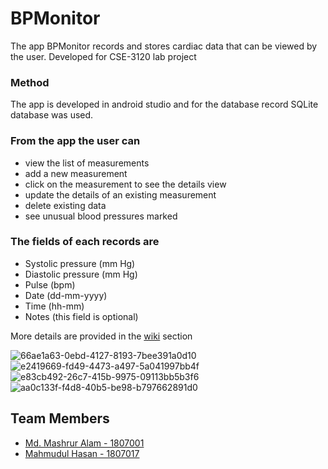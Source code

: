 # BPMonitor
The app BPMonitor records and stores cardiac data that can be viewed by the user. Developed for CSE-3120 lab project

### Method
The app is developed in android studio and for the database record SQLite database was used.

### From the app the user can
* view the list of measurements
* add a new measurement
* click on the measurement to see the details view
* update the details of an existing measurement 
* delete existing data
* see unusual blood pressures marked

### The fields of each records are
* Systolic pressure (mm Hg)
* Diastolic pressure (mm Hg)
* Pulse (bpm)
* Date (dd-mm-yyyy)
* Time (hh-mm)
* Notes (this field is optional)

More details are provided in the [wiki](https://github.com/CSE-3120-Lab/BPMonitor/wiki) section

![66ae1a63-0ebd-4127-8193-7bee391a0d10](https://user-images.githubusercontent.com/103030564/181312821-88533895-19a6-46c1-b979-e3009b4393c0.jpg)
![e2419669-fd49-4473-a497-5a041997bb4f](https://user-images.githubusercontent.com/103030564/181312910-d2d5da75-b772-4078-ba58-2b4c7579c9cd.jpg)
![e83cb492-26c7-415b-9975-09113bb5b3f6](https://user-images.githubusercontent.com/103030564/181312955-fb8a0901-114c-4919-bb2b-666b22879d07.jpg)
![aa0c133f-f4d8-40b5-be98-b797662891d0](https://user-images.githubusercontent.com/103030564/181312961-0ae1edd7-9011-46cd-b254-3b4ba04d6d55.jpg)


## Team Members
* [ Md. Mashrur Alam - 1807001](https://github.com/Mahin7773)
* [ Mahmudul Hasan - 1807017](https://github.com/mimigician)
